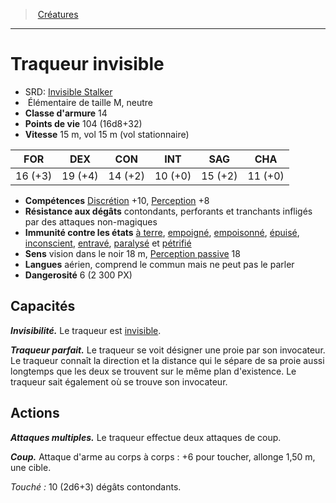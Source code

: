 ﻿---
!Monster
Family: MonsterHD
Type: Élémentaire
Size: M
Alignment: neutre
ArmorClass: 14
HitPoints: 104 (16d8+32)
Speed: 15 m, vol 15 m (vol stationnaire)
Strength: 16 (+3)
Dexterity: 19 (+4)
Constitution: 14 (+2)
Intelligence: 10 (+0)
Wisdom: 15 (+2)
Charisma: 11 (+0)
Skills: '[Discrétion](hd_abilities_dexterity_discretion.md) +10, [Perception](hd_abilities_wisdom_perception.md) +8'
ConditionImmunities: '[à terre](hd_conditions_a_terre.md), [empoigné](hd_conditions_empoigne.md), [empoisonné](hd_conditions_empoisonne.md), [épuisé](hd_conditions_fatigue_et_epuisement.md), [inconscient](hd_conditions_inconscient.md), [entravé](hd_conditions_entrave.md), [paralysé](hd_conditions_paralyse.md) et [pétrifié](hd_conditions_petrifie.md)'
DamageResistances: contondants, perforants et tranchants infligés par des attaques non-magiques
Senses: vision dans le noir 18 m, [Perception passive](hd_abilities_dexterity_perception_passive.md) 18
Languages: aérien, comprend le commun mais ne peut pas le parler
Challenge: 6 (2 300 PX)
Id: monsters_hd.md#traqueur-invisible
ParentLink: monsters_hd.md#créatures
Name: Traqueur invisible
ParentName: Créatures
NameLevel: 1
AltName: '[Invisible Stalker](srd_monsters_invisible_stalker.md)'
Attributes: {}
---
> [Créatures](hd_monsters.md)

---

# Traqueur invisible

- SRD: [Invisible Stalker](srd_monsters_invisible_stalker.md)
-  Élémentaire de taille M, neutre
- **Classe d'armure** 14
- **Points de vie** 104 (16d8+32)
- **Vitesse** 15 m, vol 15 m (vol stationnaire)

|FOR|DEX|CON|INT|SAG|CHA|
|---|---|---|---|---|---|
|16 (+3)|19 (+4)|14 (+2)|10 (+0)|15 (+2)|11 (+0)|

- **Compétences** [Discrétion](hd_abilities_dexterity_discretion.md) +10, [Perception](hd_abilities_wisdom_perception.md) +8
- **Résistance aux dégâts** contondants, perforants et tranchants infligés par des attaques non-magiques
- **Immunité contre les états** [à terre](hd_conditions_a_terre.md), [empoigné](hd_conditions_empoigne.md), [empoisonné](hd_conditions_empoisonne.md), [épuisé](hd_conditions_fatigue_et_epuisement.md), [inconscient](hd_conditions_inconscient.md), [entravé](hd_conditions_entrave.md), [paralysé](hd_conditions_paralyse.md) et [pétrifié](hd_conditions_petrifie.md)
- **Sens** vision dans le noir 18 m, [Perception passive](hd_abilities_dexterity_perception_passive.md) 18
- **Langues** aérien, comprend le commun mais ne peut pas le parler
- **Dangerosité** 6 (2 300 PX)

## Capacités

**_Invisibilité._** Le traqueur est [invisible](hd_conditions_invisible.md).

**_Traqueur parfait._** Le traqueur se voit désigner une proie par son invocateur. Le traqueur connaît la direction et la distance qui le sépare de sa proie aussi longtemps que les deux se trouvent sur le même plan d'existence. Le traqueur sait également où se trouve son invocateur.

## Actions

**_Attaques multiples._** Le traqueur effectue deux attaques de coup.

**_Coup._** Attaque d'arme au corps à corps : +6 pour toucher, allonge 1,50 m, une cible.

_Touché :_ 10 (2d6+3) dégâts contondants.

